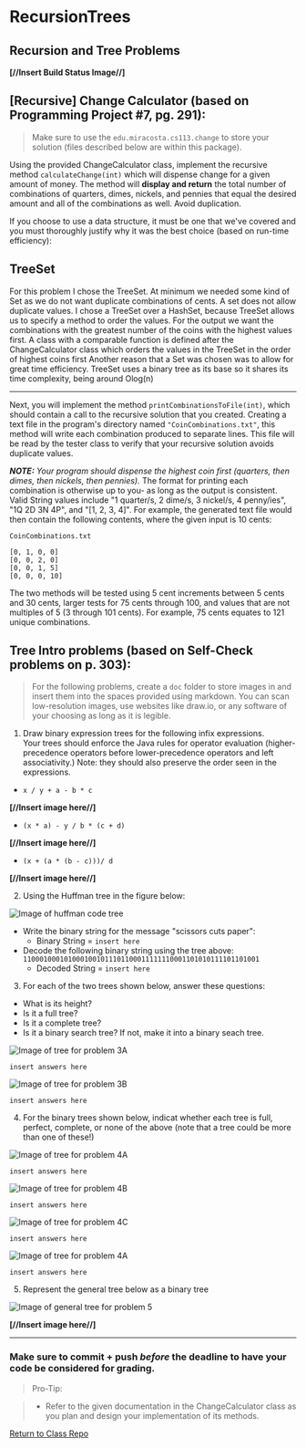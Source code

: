 # RecursionTrees
## Recursion and Tree Problems

**[//Insert Build Status Image//]**

## [Recursive] Change Calculator (based on Programming Project #7, pg. 291):

>Make sure to use the `edu.miracosta.cs113.change` to store your solution 
>(files described below are within this package).

Using the provided ChangeCalculator class, implement the recursive method 
`calculateChange(int)` which will dispense change for a given amount of 
money. The method will **display and return** the total number of 
combinations of quarters, dimes, nickels, and pennies that equal the 
desired amount and all of the combinations as well. Avoid duplication.

If you choose to use a data structure, it must be one that we've covered 
and you must thoroughly justify why it was the best choice (based on 
run-time efficiency):

## TreeSet
For this problem I chose the TreeSet. At minimum we needed some kind of Set
as we do not want duplicate combinations of cents. A set does not allow duplicate
values.
I chose a TreeSet over a HashSet, because TreeSet allows us to specify a
method to order the values. For the output we want the combinations with 
the greatest number of the coins with the highest values first. A class
with a comparable function is defined after the ChangeCalculator class 
which orders the values in the TreeSet in the order of highest coins first
Another reason that a Set was chosen was to allow for great time efficiency.
TreeSet uses a binary tree as its base so it shares its time complexity, being 
around Olog(n)

---

Next, you will implement the method `printCombinationsToFile(int)`, which 
should contain a call to the recursive solution that you created. Creating 
a text file in the program's directory named `"CoinCombinations.txt"`, this 
method will write each combination produced to separate lines. This file 
will be read by the tester class to verify that your recursive solution 
avoids duplicate values.

**_NOTE:_** _Your program should dispense the highest coin first (quarters, 
then dimes, then nickels, then pennies)._ The format for printing each 
combination is otherwise up to you- as long as the output is consistent. 
Valid String values include "1 quarter/s, 2 dime/s, 3 nickel/s, 
4 penny/ies", "1Q 2D 3N 4P", and "[1, 2, 3, 4]". For example, the 
generated text file would then contain the following contents, where the 
given input is 10 cents:

`CoinCombinations.txt`

```
[0, 1, 0, 0]
[0, 0, 2, 0]
[0, 0, 1, 5]
[0, 0, 0, 10]
```

The two methods will be tested using 5 cent increments between 5 cents and 
30 cents, larger tests for 75 cents through 100, and values that are not 
multiples of 5 (3 through 101 cents). For example, 75 cents equates to 121 
unique combinations.

## Tree Intro problems (based on Self-Check problems on p. 303):

>For the following problems, create a `doc` folder to store images in and 
>insert them into the spaces provided using markdown.  You can scan 
>low-resolution images, use websites like draw.io, or any software of your 
>choosing as long as it is legible.

1. Draw binary expression trees for the following infix expressions.  
Your trees should enforce the Java rules for operator evaluation 
(higher-precedence operators before lower-precedence operators and left 
associativity.) Note: they should also preserve the order seen in the 
expressions.
  - `x / y + a - b * c`

  **[//Insert image here//]**
  - `(x * a) - y / b * (c + d)`
  
  **[//Insert image here//]**
  
  - `(x + (a * (b - c)))/ d`
  
  **[//Insert image here//]**
  
2. Using the Huffman tree in the figure below:

![Image of huffman code tree](doc/problemImages/huffman.png)

  - Write the binary string for the message "scissors cuts paper":
    - Binary String = `insert here`
  - Decode the following binary string using the tree above:
  `1100010001010001001011101100011111110001101010111101101001`
    - Decoded String = `insert here`

3. For each of the two trees shown below, answer these questions:
- What is its height?
- Is it a full tree?
- Is it a complete tree?
- Is it a binary search tree? If not, make it into a binary seach tree.

![Image of tree for problem 3A](doc/problemImages/problem3A.png)

`insert answers here`

![Image of tree for problem 3B](doc/problemImages/problem3B.png)

`insert answers here`

4. For the binary trees shown below, indicat whether each tree is full, 
perfect, complete, or none of the above (note that a tree could be more 
than one of these!)

![Image of tree for problem 4A](doc/problemImages/problem4A.png)

`insert answers here`

![Image of tree for problem 4B](doc/problemImages/problem4B.png)

`insert answers here`

![Image of tree for problem 4C](doc/problemImages/problem4C.png)

`insert answers here`

![Image of tree for problem 4A](doc/problemImages/huffman.png)

`insert answers here`

5. Represent the general tree below as a binary tree

![Image of general tree for problem 5](doc/problemImages/problem5-general.png)

**[//Insert image here//]**


----------

### Make sure to commit + push *before* the deadline to have your code be considered for grading.

>Pro-Tip:

>- Refer to the given documentation in the ChangeCalculator class as you plan and design your implementation of its methods.

[Return to Class Repo](https://github.com/andrewjknapp/CS113_Data_Structures)
